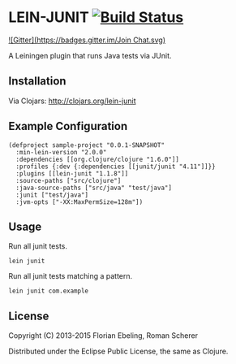 # LEIN-JUNIT [![Build Status](https://travis-ci.org/febeling/lein-junit.png)](https://travis-ci.org/febeling/lein-junit)
[![Gitter](https://badges.gitter.im/Join Chat.svg)](https://gitter.im/febeling/lein-junit?utm_source=badge&utm_medium=badge&utm_campaign=pr-badge&utm_content=badge)

A Leiningen plugin that runs Java tests via JUnit.

## Installation

Via Clojars: http://clojars.org/lein-junit

## Example Configuration

    (defproject sample-project "0.0.1-SNAPSHOT"
      :min-lein-version "2.0.0"
      :dependencies [[org.clojure/clojure "1.6.0"]]
      :profiles {:dev {:dependencies [[junit/junit "4.11"]]}}
      :plugins [[lein-junit "1.1.8"]]
      :source-paths ["src/clojure"]
      :java-source-paths ["src/java" "test/java"]
      :junit ["test/java"]
      :jvm-opts ["-XX:MaxPermSize=128m"])

## Usage

Run all junit tests.

    lein junit

Run all junit tests matching a pattern.

    lein junit com.example

## License

Copyright (C) 2013-2015 Florian Ebeling, Roman Scherer

Distributed under the Eclipse Public License, the same as Clojure.

